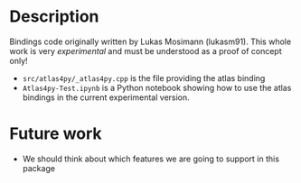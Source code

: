 # Description

Bindings code originally written by Lukas Mosimann (lukasm91).
This whole work is very *experimental* and must be understood as a proof of concept only!

- `src/atlas4py/_atlas4py.cpp` is the file providing the atlas binding
- `Atlas4py-Test.ipynb` is a Python notebook showing how to use the atlas bindings in the current experimental version.

# Future work

- We should think about which features we are going to support in this package

